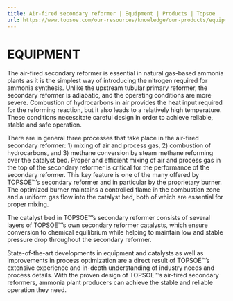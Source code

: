 ```yaml
---
title: Air-fired secondary reformer | Equipment | Products | Topsoe
url: https://www.topsoe.com/our-resources/knowledge/our-products/equipment/air-fired-secondary-reformer#main-content
---
```


# EQUIPMENT

The air-fired secondary reformer is essential in natural gas-based ammonia plants as it is the simplest way of introducing the nitrogen required for ammonia synthesis. Unlike the upstream tubular primary reformer, the secondary reformer is adiabatic, and the operating conditions are more severe. Combustion of hydrocarbons in air provides the heat input required for the reforming reaction, but it also leads to a relatively high temperature. These conditions necessitate careful design in order to achieve reliable, stable and safe operation.

There are in general three processes that take place in the air-fired secondary reformer: 1) mixing of air and process gas, 2) combustion of hydrocarbons, and 3) methane conversion by steam methane reforming over the catalyst bed. Proper and efficient mixing of air and process gas in the top of the secondary reformer is critical for the performance of the secondary reformer. This key feature is one of the many offered by TOPSOE™’s secondary reformer and in particular by the proprietary burner. The optimized burner maintains a controlled flame in the combustion zone and a uniform gas flow into the catalyst bed, both of which are essential for proper mixing.

The catalyst bed in TOPSOE™’s secondary reformer consists of several layers of TOPSOE™’s own secondary reformer catalysts, which ensure conversion to chemical equilibrium while helping to maintain low and stable pressure drop throughout the secondary reformer.

State-of-the-art developments in equipment and catalysts as well as improvements in process optimization are a direct result of TOPSOE™’s extensive experience and in-depth understanding of industry needs and process details. With the proven design of TOPSOE™’s air-fired secondary reformers, ammonia plant producers can achieve the stable and reliable operation they need.